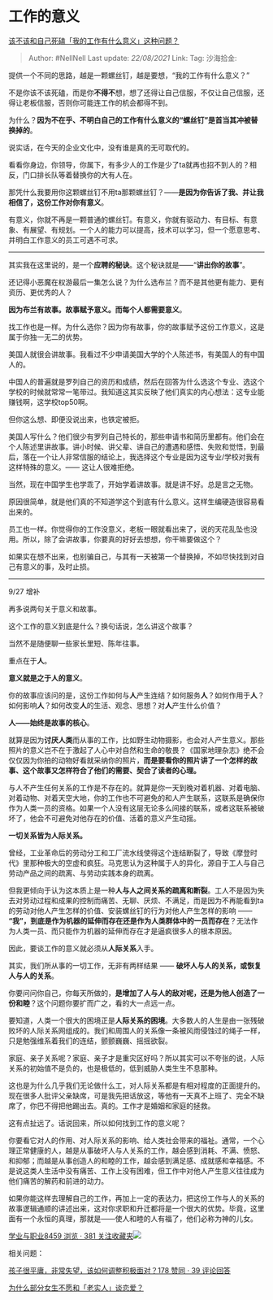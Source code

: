 # 工作的意义
[该不该和自己死磕「我的工作有什么意义」这种问题？](https://www.zhihu.com/question/345752068/answer/836123229)

> Author: #NellNell
> Last update: *22/08/2021*
> Link:
> Tag:
> 沙海拾金:

提供一个不同的思路，越是一颗螺丝钉，越是要想，“我的工作有什么意义？”

不是你该不该死磕，而是你**不得不**想，想了还得让自己信服，不仅让自己信服，还得让老板信服，否则你可能连工作的机会都得不到。

为什么？**因为不在乎、不明白自己的工作有什么意义的“螺丝钉”是首当其冲被替换掉的**。

说实话，在今天的企业文化中，没有谁是真的无可取代的。

看看你身边，你领导，你属下，有多少人的工作是少了ta就再也招不到人的？相反，门口排长队等着替换你的大有人在。

那凭什么我要用你这颗螺丝钉不用ta那颗螺丝钉？——**是因为你告诉了我、并让我相信了，这份工作对你有意义**。

有意义，你就不再是一颗普通的螺丝钉。有意义，你就有驱动力、有目标、有意象、有展望、有规划。一个人的能力可以提高，技术可以学习，但一个愿意思考、并明白工作意义的员工可遇不可求。

---

其实我在这里说的，是一个**应聘的秘诀**。这个秘诀就是——“**讲出你的故事**”。

还记得小恶魔在权游最后一集怎么说？为什么选布兰？而不是其他更有能力、更有资历、更优秀的人？

**因为布兰有故事。故事赋予意义。而每个人都需要意义**。

找工作也是一样。为什么选你？因为你有故事，你的故事赋予这份工作意义，这是属于你独一无二的优势。

美国人就很会讲故事。我看过不少申请美国大学的个人陈述书，有美国人的有中国人的。

中国人的普遍就是罗列自己的资历和成绩，然后在回答为什么选这个专业、选这个学校的时候就常常一笔带过。我知道这其实反映了他们真实的内心想法：这专业能赚钱啊，这学校top50啊。

但你这么想、即便没说出来，也铁定被拒。

美国人写什么？他们很少有罗列自己特长的，那些申请书和简历里都有。他们会在个人陈述里讲故事。讲小时候、讲父辈、讲自己的遭遇和感悟、失败和觉悟，到最后，落在一个让人非常信服的结论上，我选择这个专业是因为这专业/学校对我有这样特殊的意义。—— 这让人很难拒绝。

当然，现在中国学生也学乖了，开始学着讲故事。就是讲不好。总是言之无物。

原因很简单，就是他们真的不知道学这个到底有什么意义。这样生编硬造很容易看出来的。

员工也一样。你觉得你的工作没意义，老板一眼就看出来了，说的天花乱坠也没用。所以，除了会讲故事，你要真的好好去想想，你干嘛要做这个？

如果实在想不出来，也别骗自己，与其有一天被第一个替换掉，不如尽快找到对自己有意义的事，及时止损。

---

9/27 增补

再多说两句关于意义和故事。

这个工作的意义到底是什么？换句话说，怎么讲这个故事？

当然不是随便聊一些家长里短、陈年往事。

重点在于**人**。

**意义就是之于人的意义**。

你的故事应该问的是，这份工作如何与**人**产生连结？如何服务**人**？如何作用于**人**？如何影响**人**？如何改变**人**的生活、观念、思想？对**人**产生什么价值？

**人——始终是故事的核心**。

就算是因为**讨厌人类**而从事的工作，比如野生动物摄影，也会对人产生意义。那些照片的意义岂不在于激起了人心中对自然和生命的敬畏？《国家地理杂志》绝不会仅仅因为你拍的动物好看就采纳你的照片，**而是要看你的照片讲了一个怎样的故事、这个故事又怎样符合了他们的需要、契合了读者的心理。**

与人不产生任何关系的工作是不存在的。就算是你一天到晚对着机器、对着电脑、对着动物、对着天空大地，你的工作也不可避免的和人产生联系，这联系是确保你作为人类一员的资格。如果一个人没有这层无论多么间接的联系，或者这联系被破坏了，他会不可避免对他存在的价值、活着的意义产生动摇。

**一切关系皆为人际关系。**

曾经，工业革命后的劳动分工和工厂流水线使得这个连结断裂了，导致《摩登时代》里那种极大的空虚和疯狂。马克思认为这种属于人的异化，源自于工人与自己劳动产品之间的疏离、与劳动实践本身的疏离。

但我更倾向于认为这本质上是一种**人与人之间关系的疏离和断裂**。工人不是因为失去对劳动过程和成果的控制而痛苦、无聊、厌烦、不满足，而是因为不再能看到ta的劳动对他人产生怎样的价值、安装螺丝钉的行为对他人产生怎样的影响 —— **“我”，到底是作为机器的延伸而存在还是作为人类群体中的一员而存在**？无法作为人类一员、而只能作为机器的延伸而存在才是逼疯很多人的根本原因。

因此，要谈工作的意义就必须从**人际关系**入手。

其实，我们所从事的一切工作，无非有两样结果 —— **破坏人与人的关系，或恢复人与人的关系**。

你要问问你自己，你每天所做的，**是增加了人与人的敌对呢，还是为他人创造了一份和睦**？这个问题你要扩而广之，看的大一点远一点。

要知道，人类一个很大的困境正是**人际关系的困境**。大多数人的人生是由一张残破败坏的人际关系网组成的。我们和周围人的关系像一条被风雨侵蚀过的绳子一样，只是勉强维系着我们的连结，颤颤巍巍、摇摇欲裂。

家庭、亲子关系呢？家庭、亲子才是重灾区好吗？所以其实可以不夸张的说，人际关系的初始值不是负的，也是极低的，低到威胁人类生生不息那种。

这也是为什么几乎我们无论做什么工，对人际关系都是有相对程度的正面提升的。现在很多人批评父亲缺席，可是我先把话放这，等他有一天真不上班了、完全不缺席了，你巴不得把他踢出去。真的。工作才是婚姻和家庭的拯救。

这有点扯远了。话说回来，所以如何找到工作的意义呢？

你要看它对人的作用、对人际关系的影响、给人类社会带来的福祉。通常，一个心理正常健康的人，越是从事破坏人与人关系的工作，越会感到消耗、不满、愤怒、和抑郁；而越是从事创造人的和睦的工作，越会感到满足感、成就感和幸福感。不是说这类人生活中没有痛苦、工作上没有困难，但工作中对他人产生意义往往成为他们痛苦的解药和前进的动力。

如果你能这样去理解自己的工作，再加上一定的表达力，把这份工作与人的关系的故事逻辑通顺的讲述出来，这对你求职和升迁都将是一个很大的优势。毕竟，这里面有一个永恒的真理，那就是——使人和睦的人有福了，他们必称为神的儿女。

[学业与职业8459 浏览 · 381 关注收藏夹![](https://pic2.zhimg.com/80/v2-b2918ef3f9c19572ba524ac59316a917_1440w.png)](https://zhihu.com/collection/430675974)

相关问题：

[](https://www.zhihu.com/question/316439253/answer/626282558?hb_wx_block=1)

[孩子很平庸，非常失望，该如何调整积极面对？178 赞同 · 39 评论回答](https://www.zhihu.com/question/341127721/answer/826140959)

[为什么部分女生不愿和「老实人」谈恋爱？](https://www.zhihu.com/question/330908468/answer/740231702)
